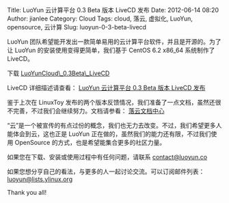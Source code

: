 Title: LuoYun 云计算平台 0.3 Beta 版本 LiveCD 发布
Date: 2012-06-14 08:20
Author: jianlee
Category: Cloud
Tags: cloud, 落云, 虚拟化, LuoYun, opensource, 云计算
Slug: luoyun-0-3-beta-livecd

LuoYun
团队希望能开发出一款简单易用的云计算平台软件，并且是开源的。为了让
LuoYun 的安装使用变得更简单，我们基于 CentOS 6.2 x86\_64 系统制作了
LiveCD。  

下载
[LuoYunCloud\\\_0.3Beta\\\_LiveCD](http://www.luoyun.co/static/dl/LuoYunCloud_0.3Beta_LiveCD.torrent "LuoYunCloud_0.3Beta_LiveCD")

LiveCD 详细描述请查看： [LuoYun 云计算平台 0.3 Beta 版本 LiveCD
发布](http://www.luoyun.co/news/12 "LuoYun 云计算平台 0.3 Beta 版本 LiveCD 发布")

鉴于上次在 LinuxToy
发布的两个版本反馈情况，我们准备了一点文档，虽然还很不完善，不过我们会继续努力。文档请参看：
[落云文档中心](http://www.luoyun.co/news "落云文档中心")

“云”是一个被宣传的有点过份的概念，我们也无力去改变。不过，我们希望更多人能体会到云，这也正是
LuoYun 正在做的，虽然我们的能力还有限，不过我们使用 OpenSource
的方式，也是希望能集合更多的社区力量。

如果您在下载、安装或使用过程中有任何问题，请联系 contact@luoyun.co

如果您想分亨自己的看法，与更多的人一起讨论交流。可以订阅邮件列表：
[luoyun@lists.ylinux.org](http://lists.ylinux.org/mailman/listinfo/luoyun "luoyun@lists.ylinux.org")

Thank you all!
